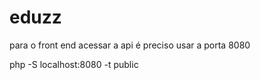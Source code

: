 # eduzz

para o front end acessar a api é preciso usar a porta 8080

php -S localhost:8080 -t public
